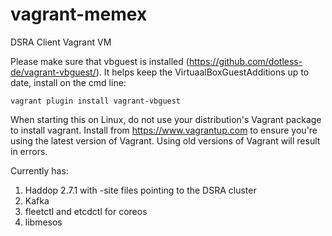 # vagrant-memex
DSRA Client Vagrant VM

Please make sure that vbguest is installed (https://github.com/dotless-de/vagrant-vbguest/).  It helps keep the VirtuaalBoxGuestAdditions up to date, install on the cmd line:
```
vagrant plugin install vagrant-vbguest
```
When starting this on Linux, do not use your distribution's Vagrant package to install vagrant. Install from https://www.vagrantup.com to ensure you're using the latest version of Vagrant. Using old versions of Vagrant will result in errors.

Currently has:
 1. Haddop 2.7.1 with -site files pointing to the DSRA cluster
 2. Kafka
 3. fleetctl and etcdctl for coreos
 4. libmesos
